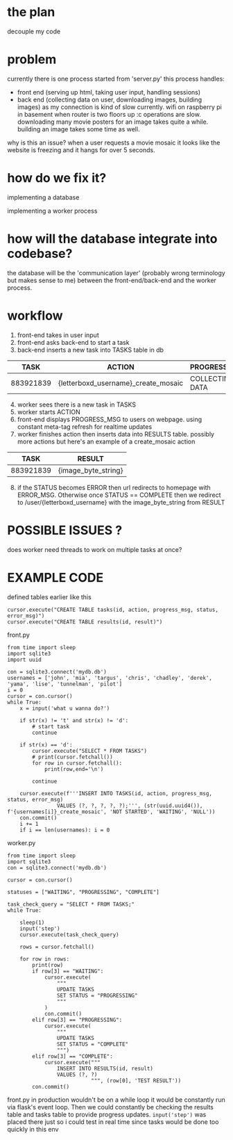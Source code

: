 
# the **plan**

decouple my code

# problem
currently there is one process  started from 'server.py'
this process handles:
- front end (serving up html, taking user input, handling sessions)
- back end (collecting data on user, downloading images, building images)
as my connection is kind of slow currently. wifi on raspberry pi in basement when router is two floors up :c operations are slow. downloading many movie posters for an image takes quite a while. building an image takes some time as well. 

why is this an issue?
when a user requests a movie mosaic it looks like the website is freezing and it hangs for over 5 seconds. 
# how do we fix it?
implementing a database

implementing a worker process

# how will the database integrate into codebase?
the database will be the 'communication layer' (probably wrong terminology but makes sense to me) between the front-end/back-end and the worker process.

# workflow
1. front-end takes in user input
2. front-end asks back-end to start a task
3. back-end inserts a new task into TASKS table in db 

| TASK      | ACTION                              | PROGRESS_MSG    | STATUS      | ERROR_MSG |
| --------- | ----------------------------------- | --------------- | ----------- | --------- |
| 883921839 | {letterboxd_username}_create_mosaic | COLLECTING DATA | IN PROGRESS | NULL      |
4. worker sees there is a new task in TASKS
5. worker starts ACTION
6. front-end displays PROGRESS_MSG to users on webpage. using constant meta-tag refresh for realtime updates
7. worker finishes action then inserts data into RESULTS table. possibly more actions but here's an example of a create_mosaic action

| TASK      | RESULT              |
| --------- | ------------------- |
| 883921839 | {image_byte_string} |
8. if the STATUS becomes ERROR then url redirects to homepage with ERROR_MSG. Otherwise once STATUS == COMPLETE then we redirect to /user/{letterboxd_username} with the image_byte_string from RESULT


# POSSIBLE ISSUES ?
does worker need threads to work on multiple tasks at once?


# EXAMPLE CODE
defined tables earlier like this
```
cursor.execute("CREATE TABLE tasks(id, action, progress_msg, status, error_msg)")
cursor.execute("CREATE TABLE results(id, result)")
```

front.py
```
from time import sleep
import sqlite3
import uuid

con = sqlite3.connect('mydb.db')
usernames = ['john', 'mia', 'targus', 'chris', 'chadley', 'derek', 'yama', 'lise', 'tunnelman', 'pilot']
i = 0
cursor = con.cursor()
while True:
    x = input('what u wanna do?')

    if str(x) != 't' and str(x) != 'd':
        # start task
        continue

    if str(x) == 'd':
        cursor.execute("SELECT * FROM TASKS")
        # print(cursor.fetchall())
        for row in cursor.fetchall():
            print(row,end='\n')

        continue

    cursor.execute(f'''INSERT INTO TASKS(id, action, progress_msg, status, error_msg)
                VALUES (?, ?, ?, ?, ?);''', (str(uuid.uuid4()), f'{usernames[i]}_create_mosaic', 'NOT STARTED', 'WAITING', 'NULL'))
    con.commit()
    i += 1
    if i == len(usernames): i = 0
```

worker.py
```
from time import sleep
import sqlite3
con = sqlite3.connect('mydb.db')

cursor = con.cursor()

statuses = ["WAITING", "PROGRESSING", "COMPLETE"]

task_check_query = "SELECT * FROM TASKS;"
while True:

    sleep(1)
    input('step')
    cursor.execute(task_check_query)

    rows = cursor.fetchall()

    for row in rows:
        print(row)
        if row[3] == "WAITING":
            cursor.execute(
                """
                UPDATE TASKS
                SET STATUS = "PROGRESSING"
                """
            )
            con.commit()
        elif row[3] == "PROGRESSING":
            cursor.execute(
                """
                UPDATE TASKS
                SET STATUS = "COMPLETE"
                """)
        elif row[3] == "COMPLETE":
            cursor.execute("""
                INSERT INTO RESULTS(id, result)
                VALUES (?, ?)
                           """, (row[0], 'TEST RESULT'))
        con.commit()

```

front.py in production wouldn't be on a while loop it would be constantly run via flask's event loop. 
Then we could constantly be checking the results table and tasks table to provide progress updates.
```input('step')``` was placed there just so i could test in real time since tasks would be done too quickly in this env
